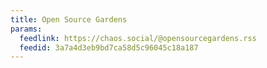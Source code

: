 ```yaml
---
title: Open Source Gardens
params:
  feedlink: https://chaos.social/@opensourcegardens.rss
  feedid: 3a7a4d3eb9bd7ca58d5c96045c18a187
---
```

